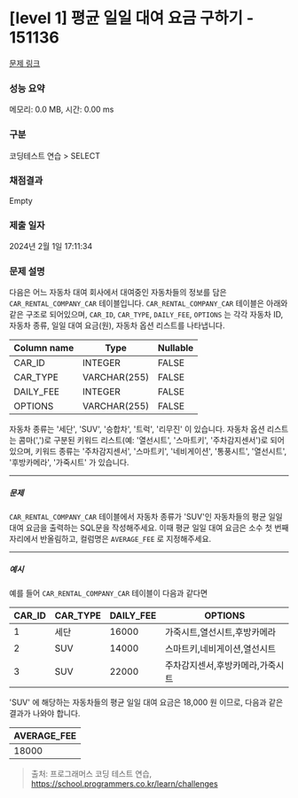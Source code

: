 # [level 1] 평균 일일 대여 요금 구하기 - 151136 

[문제 링크](https://school.programmers.co.kr/learn/courses/30/lessons/151136) 

### 성능 요약

메모리: 0.0 MB, 시간: 0.00 ms

### 구분

코딩테스트 연습 > SELECT

### 채점결과

Empty

### 제출 일자

2024년 2월 1일 17:11:34

### 문제 설명

<p>다음은 어느 자동차 대여 회사에서 대여중인 자동차들의 정보를 담은 <code>CAR_RENTAL_COMPANY_CAR</code> 테이블입니다. <code>CAR_RENTAL_COMPANY_CAR</code> 테이블은 아래와 같은 구조로 되어있으며, <code>CAR_ID</code>, <code>CAR_TYPE</code>, <code>DAILY_FEE</code>, <code>OPTIONS</code> 는 각각 자동차 ID, 자동차 종류, 일일 대여 요금(원), 자동차 옵션 리스트를 나타냅니다.</p>
<table class="table">
        <thead><tr>
<th>Column name</th>
<th>Type</th>
<th>Nullable</th>
</tr>
</thead>
        <tbody><tr>
<td>CAR_ID</td>
<td>INTEGER</td>
<td>FALSE</td>
</tr>
<tr>
<td>CAR_TYPE</td>
<td>VARCHAR(255)</td>
<td>FALSE</td>
</tr>
<tr>
<td>DAILY_FEE</td>
<td>INTEGER</td>
<td>FALSE</td>
</tr>
<tr>
<td>OPTIONS</td>
<td>VARCHAR(255)</td>
<td>FALSE</td>
</tr>
</tbody>
      </table>
<p>자동차 종류는 '세단', 'SUV', '승합차', '트럭', '리무진' 이 있습니다. 자동차 옵션 리스트는 콤마(',')로 구분된 키워드 리스트(예: '열선시트', '스마트키', '주차감지센서')로 되어있으며, 키워드 종류는 '주차감지센서', '스마트키', '네비게이션', '통풍시트', '열선시트', '후방카메라', '가죽시트' 가 있습니다.</p>

<hr>

<h5>문제</h5>

<p><code>CAR_RENTAL_COMPANY_CAR</code> 테이블에서 자동차 종류가 'SUV'인 자동차들의 평균 일일 대여 요금을 출력하는 SQL문을 작성해주세요. 이때 평균 일일 대여 요금은 소수 첫 번째 자리에서 반올림하고, 컬럼명은 <code>AVERAGE_FEE</code> 로 지정해주세요.</p>

<hr>

<h5>예시</h5>

<p>예를 들어 <code>CAR_RENTAL_COMPANY_CAR</code> 테이블이 다음과 같다면</p>
<table class="table">
        <thead><tr>
<th>CAR_ID</th>
<th>CAR_TYPE</th>
<th>DAILY_FEE</th>
<th>OPTIONS</th>
</tr>
</thead>
        <tbody><tr>
<td>1</td>
<td>세단</td>
<td>16000</td>
<td>가죽시트,열선시트,후방카메라</td>
</tr>
<tr>
<td>2</td>
<td>SUV</td>
<td>14000</td>
<td>스마트키,네비게이션,열선시트</td>
</tr>
<tr>
<td>3</td>
<td>SUV</td>
<td>22000</td>
<td>주차감지센서,후방카메라,가죽시트</td>
</tr>
</tbody>
      </table>
<p>'SUV' 에 해당하는 자동차들의 평균 일일 대여 요금은 18,000 원 이므로, 다음과 같은 결과가 나와야 합니다.</p>
<table class="table">
        <thead><tr>
<th>AVERAGE_FEE</th>
</tr>
</thead>
        <tbody><tr>
<td>18000</td>
</tr>
</tbody>
      </table>

> 출처: 프로그래머스 코딩 테스트 연습, https://school.programmers.co.kr/learn/challenges